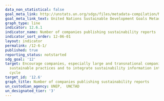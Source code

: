```yaml
---
data_non_statistical: false
goal_meta_link: http://unstats.un.org/sdgs/files/metadata-compilation/Metadata-Goal-12.pdf
goal_meta_link_text: United Nations Sustainable Development Goals Metadata (pdf 782kB)
graph_type: line
indicator: 12.6.1
indicator_name: Number of companies publishing sustainability reports
indicator_sort_order: 12-06-01
layout: indicator
permalink: /12-6-1/
published: true
reporting_status: notstarted
sdg_goal: '12'
target: Encourage companies, especially large and transnational companies, to adopt
  sustainable practices and to integrate sustainability information into their reporting
  cycle
target_id: '12.6'
graph_title: Number of companies publishing sustainability reports
un_custodian_agency: UNEP,  UNCTAD
un_designated_tier: '3'
---
```

